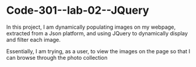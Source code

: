 # Code-301--lab-02--JQuery
In this project, I am dynamically populating images on my webpage, extracted from a Json platform, and using JQuery to dynamically display and filter each image. 

Essentially, I am trying, as a user, to view the images on the page so that I can browse through the photo collection

